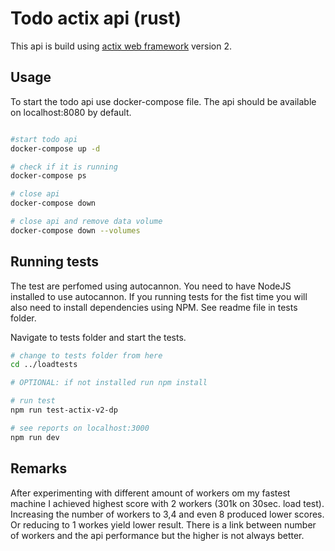 # Todo actix api (rust)

This api is build using [actix web framework](https://github.com/actix/actix-web) version 2.

## Usage

To start the todo api use docker-compose file. The api should be available on localhost:8080 by default.

```bash

#start todo api
docker-compose up -d

# check if it is running
docker-compose ps

# close api
docker-compose down

# close api and remove data volume
docker-compose down --volumes

```

## Running tests

The test are perfomed using autocannon. You need to have NodeJS installed to use autocannon. If you running tests for the fist time you will also need to install dependencies using NPM. See readme file in tests folder.

Navigate to tests folder and start the tests.

```bash
# change to tests folder from here
cd ../loadtests

# OPTIONAL: if not installed run npm install

# run test
npm run test-actix-v2-dp

# see reports on localhost:3000
npm run dev
```

## Remarks

After experimenting with different amount of workers om my fastest machine I achieved highest score with 2 workers (301k on 30sec. load test). Increasing the number of workers to 3,4 and even 8 produced lower scores. Or reducing to 1 workes yield lower result. There is a link between number of workers and the api performance but the higher is not always better.
